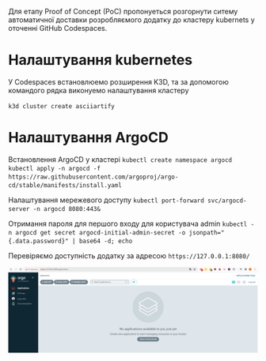 Для етапу Proof of Concept (PoC) пропонуеться розгорнути ситему автоматичної доставки розробляємого додатку до кластеру kubernets у оточенні GitHub Codespaces.

# Налаштування kubernetes

У Codespaces встановлюемо розширення K3D, та за допомогою командого рядка виконуемо налаштування кластеру

`k3d cluster create asciiartify`

# Налаштування ArgoCD

Встановлення ArgoCD у кластері
`kubectl create namespace argocd`
`kubectl apply -n argocd -f https://raw.githubusercontent.com/argoproj/argo-cd/stable/manifests/install.yaml`

Налаштування мережевого доступу
`kubectl port-forward svc/argocd-server -n argocd 8080:443&`

Отримання пароля для першого входу для користувача admin
`kubectl -n argocd get secret argocd-initial-admin-secret -o jsonpath="{.data.password}" | base64 -d; echo`


Перевіряємо доступність додатку за адресою `https://127.0.0.1:8080/`

![argocd example](argocd_example.png)

